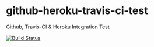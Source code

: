 # github-heroku-travis-ci-test
Github, Travis-CI &amp; Heroku Integration Test

[![Build Status](https://travis-ci.com/mavisland/github-heroku-travis-ci-test.svg?branch=master)](https://travis-ci.com/mavisland/github-heroku-travis-ci-test)

